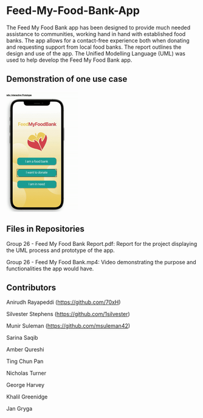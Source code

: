 # Feed-My-Food-Bank-App
The Feed My Food Bank app has been designed to provide much needed assistance to communities, working hand in hand with established food banks. The app allows for a contact-free experience both when donating and requesting support from local food banks. The report outlines the design and use of the app. The Unified Modelling Language (UML) was used to help develop the Feed My Food Bank app.

## Demonstration of one use case
![](https://github.com/msuleman42/Feed-My-Food-Bank-App/blob/main/Kapture%202021-09-30%20at%2020.48.36.gif)

## Files in Repositories

Group 26 - Feed My Food Bank Report.pdf: Report for the project displaying the UML process and prototype of the app.

Group 26 - Feed My Food Bank.mp4: Video demonstrating the purpose and functionalities the app would have.

## Contributors 

Anirudh Rayapeddi (https://github.com/70xH)

Silvester Stephens (https://github.com/1silvester)

Munir Suleman (https://github.com/msuleman42)

Sarina Saqib 

Amber Qureshi 

Ting Chun Pan

Nicholas Turner

George Harvey

Khalil Greenidge

Jan Gryga
